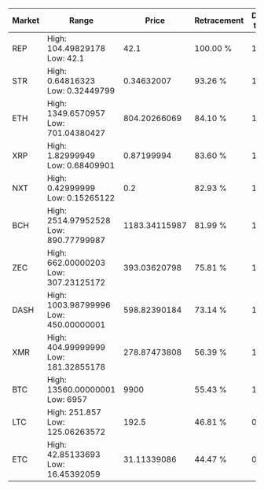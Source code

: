 | Market | Range | Price| Retracement | Doubles to 50% |
| --- | --- | --- | --- | --- |
| REP | High: 104.49829178<br />Low: 42.1 | 42.1 | 100.00 % | 1.74 |
| STR | High: 0.64816323<br />Low: 0.32449799 | 0.34632007 | 93.26 % | 1.40 |
| ETH | High: 1349.6570957<br />Low: 701.04380427 | 804.20266069 | 84.10 % | 1.27 |
| XRP | High: 1.82999949<br />Low: 0.68409901 | 0.87199994 | 83.60 % | 1.44 |
| NXT | High: 0.42999999<br />Low: 0.15265122 | 0.2 | 82.93 % | 1.46 |
| BCH | High: 2514.97952528<br />Low: 890.77799987 | 1183.34115987 | 81.99 % | 1.44 |
| ZEC | High: 662.00000203<br />Low: 307.23125172 | 393.03620798 | 75.81 % | 1.23 |
| DASH | High: 1003.98799996<br />Low: 450.00000001 | 598.82390184 | 73.14 % | 1.21 |
| XMR | High: 404.99999999<br />Low: 181.32855178 | 278.87473808 | 56.39 % | 1.05 |
| BTC | High: 13560.00000001<br />Low: 6957 | 9900 | 55.43 % | 1.04 |
| LTC | High: 251.857<br />Low: 125.06263572 | 192.5 | 46.81 % | 0.00 |
| ETC | High: 42.85133693<br />Low: 16.45392059 | 31.11339086 | 44.47 % | 0.00 |
